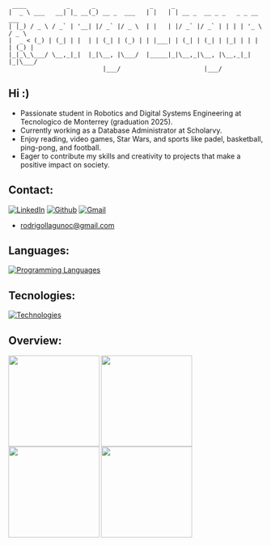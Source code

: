 ```
 ____           _      _               _     _                               
|  _ \ ___   __| |_ __(_) __ _  ___   | |   | | __ _  __ _ _   _ _ __   ___  
| |_) / _ \ / _` | '__| |/ _` |/ _ \  | |   | |/ _` |/ _` | | | | '_ \ / _ \ 
|  _ < (_) | (_| | |  | | (_| | (_) | | |___| | (_| | (_| | |_| | | | | (_) |
|_|_\_\___/ \__,_|_|  |_|\__, |\___/  |_____|_|\__,_|\__, |\__,_|_| |_|\___/ 
                          |___/                       |___/
```

## Hi :)
- Passionate student in Robotics and Digital Systems Engineering at Tecnologico de Monterrey (graduation 2025). 
- Currently working as a Database Administrator at Scholarvy.
- Enjoy reading, video games, Star Wars, and sports like padel, basketball, ping-pong, and football.
- Eager to contribute my skills and creativity to projects that make a positive impact on society.

## Contact:
[![LinkedIn](https://skillicons.dev/icons?i=linkedin)](https://www.linkedin.com/in/rodrigo-llaguno) [![Github](https://skillicons.dev/icons?i=github)](https://www.github.com/rllaguno) [![Gmail](https://skillicons.dev/icons?i=gmail)](mailto:rodrigollagunoc@gmail.com) 
* rodrigollagunoc@gmail.com

## Languages:
[![Programming Languages](https://skillicons.dev/icons?i=python,cpp,c,arduino,matlab)]()

## Tecnologies:
[![Technologies](https://skillicons.dev/icons?i=ros,processing,mysql,postgres,html,css,nodejs,postman,aws,docker,vscode,visualstudio,figma,git,github,ubuntu,linux,raspberrypi,windows,obsidian)](https://skillicons.dev)

## Overview:
<div align="left">
<a href="https://github.com/rllaguno">
<img align="left" src="http://github-profile-summary-cards.vercel.app/api/cards/profile-details?username=rllaguno&theme=transparent" height="180em" />
<img align="left" src="http://github-profile-summary-cards.vercel.app/api/cards/stats?username=rllaguno&theme=transparent" height="180em" />
<img align="left" src="http://github-profile-summary-cards.vercel.app/api/cards/most-commit-language?username=rllaguno&theme=transparent" height="180em" />
<img align="left" src="http://github-profile-summary-cards.vercel.app/api/cards/repos-per-language?username=rllaguno&theme=transparent" height="180em" />
</div>
